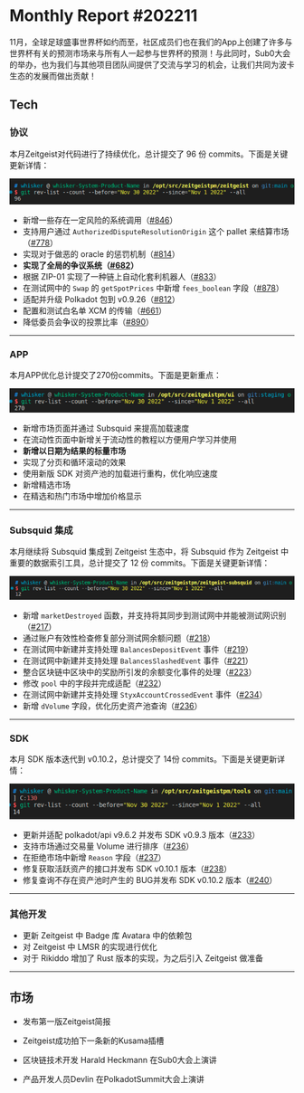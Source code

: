# Monthly Report #202211

11月，全球足球盛事世界杯如约而至，社区成员们也在我们的App上创建了许多与世界杯有关的预测市场来与所有人一起参与世界杯的预测！与此同时，Sub0大会的举办，也为我们与其他项目团队间提供了交流与学习的机会，让我们共同为波卡生态的发展而做出贡献！

## Tech

### 协议

本月Zeitgeist对代码进行了持续优化，总计提交了 96 份 commits。下面是关键更新详情：

![](./../img/2022-12-01_11-21.png)

- 新增一些存在一定风险的系统调用（[#846](https://github.com/zeitgeistpm/zeitgeist/commit/8930d07900df3fb7b28a0de3975a0397cd300e42)）
- 支持用户通过 `AuthorizedDisputeResolutionOrigin` 这个 pallet 来结算市场（[#778](https://github.com/zeitgeistpm/zeitgeist/commit/afa3567da7f0bfadaee43276cb2412cc5456a049)）
- 实现对于做恶的 oracle 的惩罚机制（[#814](https://github.com/zeitgeistpm/zeitgeist/commit/14e5d68c1a531cf9d5cb8e8a24a8679ccf53c8a6)）
- **实现了全局的争议系统（[#682](https://github.com/zeitgeistpm/zeitgeist/commit/31a123a84eb0aaf216da9484d5c529517cda6004)）**
- 根据 ZIP-01 实现了一种链上自动化套利机器人（[#833](https://github.com/zeitgeistpm/zeitgeist/commit/6fcdae899ed74fe71ede533ce9741750bee63935)）
- 在测试网中的 `Swap` 的 `getSpotPrices` 中新增 `fees_boolean` 字段（[#878](https://github.com/zeitgeistpm/zeitgeist/commit/7bddaf3a8c78b86cbb84f41a0775d87b4c986a2b)）
- 适配并升级 Polkadot 包到 v0.9.26（[#812](https://github.com/zeitgeistpm/zeitgeist/commit/8de3b3a2a02e7f4a6e373a9ef8bd442b9099c396)）
- 配置和测试白名单 XCM 的传输（[#661](https://github.com/zeitgeistpm/zeitgeist/commit/380f577d785e1cf4f5ced9d59aa3e4f8325acdaf)）
- 降低委员会争议的投票比率（[#890](https://github.com/zeitgeistpm/zeitgeist/commit/a9cacb3195bc159c0a2f40f56b767ea9e3753c7e)）

---

### APP

本月APP优化总计提交了270份commits。下面是更新重点：

![](./../img/2022-12-01_11-16.png)

- 新增市场页面并通过 Subsquid 来提高加载速度
- 在流动性页面中新增关于流动性的教程以方便用户学习并使用
- **新增以日期为结果的标量市场**
- 实现了分页和循环滚动的效果
- 使用新版 SDK 对资产池的加载进行重构，优化响应速度
- 新增精选市场
- 在精选和热门市场中增加价格显示

---

### Subsquid 集成

本月继续将 Subsquid 集成到 Zeitgeist 生态中，将 Subsquid 作为 Zeitgeist 中重要的数据索引工具，总计提交了 12 份 commits。下面是关键更新详情：

![](./../img/2022-12-01_11-20.png)

- 新增 `marketDestroyed` 函数，并支持将其同步到测试网中并能被测试网识别（[#217](https://github.com/zeitgeistpm/zeitgeist-subsquid/commit/63e6a436c0f706d2bf601781ee0d74864a91ccc7)）
- 通过账户有效性检查修复部分测试网余额问题（[#218](https://github.com/zeitgeistpm/zeitgeist-subsquid/commit/685af63826badb3e6f16df9a541b30e61cf923c1)）
- 在测试网中新建并支持处理 `BalancesDepositEvent` 事件（[#219](https://github.com/zeitgeistpm/zeitgeist-subsquid/commit/ac2e76279ad796de37bf7ae0117fa7fae18896a2)）
- 在测试网中新建并支持处理 `BalancesSlashedEvent` 事件（[#221](https://github.com/zeitgeistpm/zeitgeist-subsquid/commit/82e0a4ab61b77d13a689f77b35ae424efc77856a)）
- 整合区块链中区块中的奖励所引发的余额变化事件的处理（[#223](https://github.com/zeitgeistpm/zeitgeist-subsquid/commit/984dbea5013917ab8c111fca9d739450c1abf5e6)）
- 修改 `pool` 中的字段并完成适配（[#232](https://github.com/zeitgeistpm/zeitgeist-subsquid/commit/8f1c96e7fa36d4a62e7db6bf1584f421aaf6eaff)）
- 在测试网中新建并支持处理 `StyxAccountCrossedEvent` 事件（[#234](https://github.com/zeitgeistpm/zeitgeist-subsquid/commit/d74d9d34bb9086794777fd0e215741421711900c)）
- 新增 `dVolume` 字段，优化历史资产池查询（[#236](https://github.com/zeitgeistpm/zeitgeist-subsquid/commit/662d2f0b5e836c32d4bf1fdb83ac0cc4844e0b1e)）

---

### SDK

本月 SDK 版本迭代到 v0.10.2，总计提交了 14份 commits。下面是关键更新详情：

![](./../img/2022-12-01_11-19.png)

- 更新并适配 polkadot/api v9.6.2 并发布 SDK v0.9.3 版本（[#233](https://github.com/zeitgeistpm/tools/commit/f7fcaf7b17cc5e6422123a9ad4dd87441ccb0b3e)）
- 支持市场通过交易量 Volume 进行排序（[#236](https://github.com/zeitgeistpm/tools/commit/b7a6ff32742bce5dfe0eb9343bb4791e70cd65c5)）
- 在拒绝市场中新增 `Reason` 字段（[#237](https://github.com/zeitgeistpm/tools/commit/a222e58a17e28cb0922830d3fd5d1a78c7e5ec5a)）
- 修复获取活跃资产的接口并发布 SDK v0.10.1 版本（[#238](https://github.com/zeitgeistpm/tools/commit/ee3768727ac00a30fbd4ca078ea890a4a3a156eb)）
- 修复查询不存在资产池时产生的 BUG并发布 SDK v0.10.2 版本（[#240](https://github.com/zeitgeistpm/tools/commit/98be2be9f046021bd877c19cadf80e1ce6e745dc)）

---

### 其他开发

- 更新 Zeitgeist 中 Badge 库 Avatara 中的依赖包
- 对 Zeitgeist 中 LMSR 的实现进行优化 
- 对于 Rikiddo 增加了 Rust 版本的实现，为之后引入 Zeitgeist 做准备

---

## 市场

- 发布第一版Zeitgeist简报

- Zeitgeist成功拍下一条新的Kusama插槽

- 区块链技术开发 Harald Heckmann 在Sub0大会上演讲

- 产品开发人员Devlin 在PolkadotSummit大会上演讲
